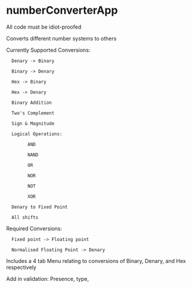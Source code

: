 # numberConverterApp
All code must be idiot-proofed

Converts different number systems to others

Currently Supported Conversions:

      Denary -> Binary

      Binary -> Denary

      Hex -> Binary
      
      Hex -> Denary

      Binary Addition
      
      Two's Complement
      
      Sign & Magnitude
      
      Logical Operations:
            
            AND
            
            NAND
            
            OR
            
            NOR
            
            NOT
            
            XOR
            
      Denary to Fixed Point
       
      All shifts

Required Conversions:
      
      Fixed point -> Floating point
      
      Normalised Floating Point -> Denary

Includes a 4 tab Menu relating to conversions of Binary, Denary, and Hex respectively

Add in validation: Presence, type,


